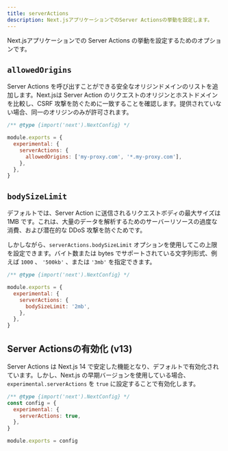 ```yaml
---
title: serverActions
description: Next.jsアプリケーションでのServer Actionsの挙動を設定します。
---
```


Next.jsアプリケーションでの Server Actions の挙動を設定するためのオプションです。

## `allowedOrigins`

Server Actions を呼び出すことができる安全なオリジンドメインのリストを追加します。Next.jsは Server Action のリクエストのオリジンとホストドメインを比較し、CSRF 攻撃を防ぐために一致することを確認します。提供されていない場合、同一のオリジンのみが許可されます。

```js title="next.config.js"
/** @type {import('next').NextConfig} */

module.exports = {
  experimental: {
    serverActions: {
      allowedOrigins: ['my-proxy.com', '*.my-proxy.com'],
    },
  },
}
```

## `bodySizeLimit`

デフォルトでは、Server Action に送信されるリクエストボディの最大サイズは 1MB です。これは、大量のデータを解析するためのサーバーリソースの過度な消費、および潜在的な DDoS 攻撃を防ぐためです。

しかしながら、`serverActions.bodySizeLimit` オプションを使用してこの上限を設定できます。バイト数または bytes でサポートされている文字列形式、例えば `1000` 、 `'500kb'` 、または `'3mb'` を指定できます。

```js title="next.config.js"
/** @type {import('next').NextConfig} */

module.exports = {
  experimental: {
    serverActions: {
      bodySizeLimit: '2mb',
    },
  },
}
```

## Server Actionsの有効化 (v13)

Server Actions は Next.js 14 で安定した機能となり、デフォルトで有効化されています。しかし、Next.js の早期バージョンを使用している場合、`experimental.serverActions` を `true` に設定することで有効化します。

```js title="next.config.js"
/** @type {import('next').NextConfig} */
const config = {
  experimental: {
    serverActions: true,
  },
}

module.exports = config
```
